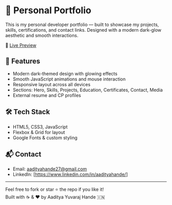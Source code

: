 # 🌟 Personal Portfolio

This is my personal developer portfolio — built to showcase my projects, skills, certifications, and contact links. Designed with a modern dark-glow aesthetic and smooth interactions.

🔗 [Live Preview](https://aadityahande.github.io/portfolio/)

## 🚀 Features

- Modern dark-themed design with glowing effects
- Smooth JavaScript animations and mouse interaction
- Responsive layout across all devices
- Sections: Hero, Skills, Projects, Education, Certificates, Contact, Media
- External resume and CP profiles

## 🛠️ Tech Stack

- HTML5, CSS3, JavaScript
- Flexbox & Grid for layout
- Google Fonts & custom styling

## 📬 Contact

- Email: aadityahande27@gmail.com
- LinkedIn: [https://www.linkedin.com/in/aadityahande/]

---

Feel free to fork or star ⭐ the repo if you like it!  
Built with ☕ & ❤️ by Aaditya Yuvaraj Hande 🇮🇳  
